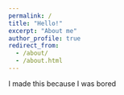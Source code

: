 ```yaml
---
permalink: /
title: "Hello!"
excerpt: "About me"
author_profile: true
redirect_from: 
  - /about/
  - /about.html
---
```


I made this because I was bored


